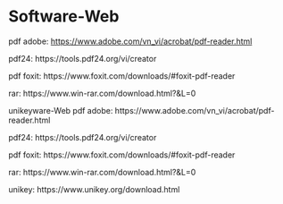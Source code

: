 # Software-Web
pdf adobe: https://www.adobe.com/vn_vi/acrobat/pdf-reader.html 
</p>
pdf24: https://tools.pdf24.org/vi/creator
</p>
pdf foxit: https://www.foxit.com/downloads/#foxit-pdf-reader
</p>
rar: https://www.win-rar.com/download.html?&L=0
</p>
unikeyware-Web
pdf adobe: https://www.adobe.com/vn_vi/acrobat/pdf-reader.html 
</p>
pdf24: https://tools.pdf24.org/vi/creator
</p>
pdf foxit: https://www.foxit.com/downloads/#foxit-pdf-reader
</p>
rar: https://www.win-rar.com/download.html?&L=0
</p>
unikey: https://www.unikey.org/download.html

